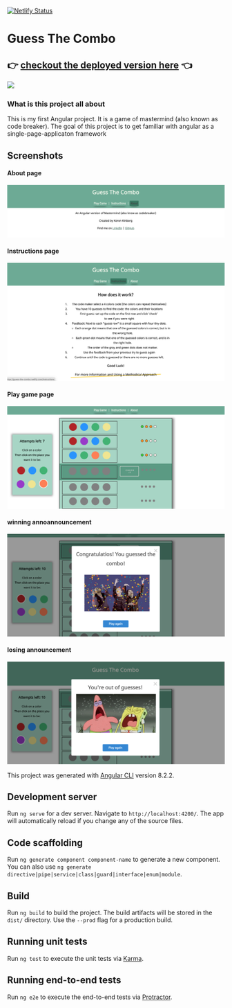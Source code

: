 [![Netlify Status](https://api.netlify.com/api/v1/badges/f30ae044-ab11-4e51-9307-fcf1db24fb52/deploy-status)](https://app.netlify.com/sites/guess-the-combo/deploys)
# Guess The Combo

## :point_right: [checkout the deployed version here](https://guess-the-combo.netlify.com/) :point_left:

![](src/assets/playGame.gif)

### What is this project all about

This is my first Angular project. 
It is a game of mastermind (also known as code breaker).
The goal of this project is to get familiar with angular as a single-page-applicaton framework

## Screenshots

#### About page

![About page](https://github.com/kerenKi/Geuss-The-Combo/blob/master/src/assets/about_screenshot.png)

#### Instructions page

![Instructions page](https://github.com/kerenKi/Geuss-The-Combo/blob/master/src/assets/Instructions_screenshot.png)

#### Play game page

![Play game page](https://github.com/kerenKi/Geuss-The-Combo/blob/master/src/assets/playGame_screenshot.png)

#### winning annoannouncement

![winning annoannouncement](https://github.com/kerenKi/Geuss-The-Combo/blob/master/src/assets/winning_screenshot.png)

#### losing announcement

![losing annoannouncement](https://github.com/kerenKi/Geuss-The-Combo/blob/master/src/assets/lossing_screenshot.png)


This project was generated with [Angular CLI](https://github.com/angular/angular-cli) version 8.2.2.

## Development server

Run `ng serve` for a dev server. Navigate to `http://localhost:4200/`. The app will automatically reload if you change any of the source files.

## Code scaffolding

Run `ng generate component component-name` to generate a new component. You can also use `ng generate directive|pipe|service|class|guard|interface|enum|module`.

## Build

Run `ng build` to build the project. The build artifacts will be stored in the `dist/` directory. Use the `--prod` flag for a production build.

## Running unit tests

Run `ng test` to execute the unit tests via [Karma](https://karma-runner.github.io).

## Running end-to-end tests

Run `ng e2e` to execute the end-to-end tests via [Protractor](http://www.protractortest.org/).
